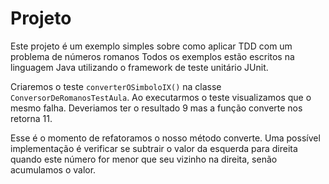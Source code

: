 Projeto
===========

Este projeto é um exemplo simples sobre como aplicar TDD com um problema de números romanos
Todos os exemplos estão escritos na linguagem Java utilizando o framework de teste unitário JUnit.



Criaremos o teste `converterOSimboloIX()` na classe `ConversorDeRomanosTestAula`. Ao executarmos o teste visualizamos que o mesmo falha. Deveriamos ter o resultado 9 mas a função converte nos retorna 11.

Esse é o momento de refatoramos o nosso método converte. Uma possível implementação é verificar se subtrair o valor da esquerda para direita quando este número for menor que seu vizinho na direita, senão acumulamos o valor.
